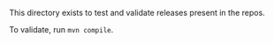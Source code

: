 This directory exists to test and validate releases present in the repos.

To validate, run `mvn compile`.
